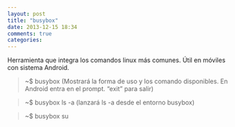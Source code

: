 ```yaml
---
layout: post
title: "busybox"
date: 2013-12-15 18:34
comments: true
categories: 
---
```

Herramienta que integra los comandos linux más comunes. Útil en móviles con sistema Android.

>~$ busybox (Mostrará la forma de uso y los comando disponibles. En Android entra en el prompt. “exit” para salir)

>~$ busybox ls -a (lanzará ls -a desde el entorno busybox)

>~$ busybox su

